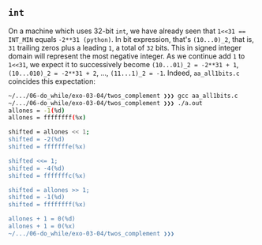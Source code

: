 ## `int`
On a machine which uses 32-bit `int`, we have already seen that `1<<31 == INT_MIN` equals `-2**31 (python)`. In bit expression, that's `(10...0)_2`, that is,
`31` trailing zeros plus a leading `1`, a total of `32` bits. This in signed integer domain will represent the most negative integer. As we continue add `1` to
`1<<31`, we expect it to successively become `(10...01)_2 = -2**31 + 1`, `(10...010)_2 = -2**31 + 2`, ..., `(11...1)_2 = -1`. Indeed,  `aa_all1bits.c` coincides
this expectation:

```bash
~/.../06-do_while/exo-03-04/twos_complement ❯❯❯ gcc aa_all1bits.c
~/.../06-do_while/exo-03-04/twos_complement ❯❯❯ ./a.out
allones = -1(%d)
allones = ffffffff(%x)

shifted = allones << 1;
shifted = -2(%d)
shifted = fffffffe(%x)

shifted <<= 1;
shifted = -4(%d)
shifted = fffffffc(%x)

shifted = allones >> 1;
shifted = -1(%d)
shifted = ffffffff(%x)

allones + 1 = 0(%d)
allones + 1 = 0(%x)
~/.../06-do_while/exo-03-04/twos_complement ❯❯❯
```

